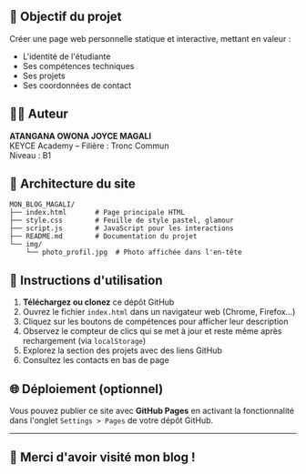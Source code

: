 ## 🎯 Objectif du projet

Créer une page web personnelle statique et interactive, mettant en valeur :
- L'identité de l'étudiante
- Ses compétences techniques
- Ses projets
- Ses coordonnées de contact

## 👩‍💻 Auteur
**ATANGANA OWONA JOYCE MAGALI**  
KEYCE Academy – Filière : Tronc Commun  
Niveau : B1

## 🧱 Architecture du site

```
MON_BLOG_MAGALI/
├── index.html       # Page principale HTML
├── style.css        # Feuille de style pastel, glamour
├── script.js        # JavaScript pour les interactions
├── README.md        # Documentation du projet
└── img/
    └── photo_profil.jpg  # Photo affichée dans l'en-tête
```

## 🧪 Instructions d'utilisation

1. **Téléchargez ou clonez** ce dépôt GitHub
2. Ouvrez le fichier `index.html` dans un navigateur web (Chrome, Firefox…)
3. Cliquez sur les boutons de compétences pour afficher leur description
4. Observez le compteur de clics qui se met à jour et reste même après rechargement (via `localStorage`)
5. Explorez la section des projets avec des liens GitHub
6. Consultez les contacts en bas de page

## 🌐 Déploiement (optionnel)

Vous pouvez publier ce site avec **GitHub Pages** en activant la fonctionnalité dans l'onglet `Settings > Pages` de votre dépôt GitHub.

---

## 💖 Merci d'avoir visité mon blog !
